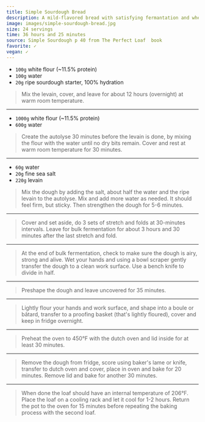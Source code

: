 ```yaml
---
title: Simple Sourdough Bread
description: A mild-flavored bread with satisfying fermantation and wheat flavors, and a deeply colored, crunchy crust.
image: images/simple-sourdough-bread.jpg
size: 24 servings
time: 36 hours and 25 minutes
source: Simple Sourdough p 40 from The Perfect Loaf  book
favorite: ✓
vegan: ✓
---
```


* `100g` white flour (~11.5% protein)
* `100g` water
* `20g` ripe sourdough starter, 100% hydration

> Mix the levain, cover, and leave for about 12 hours (overnight) at warm room temperature.

---

* `1000g` white flour (~11.5% protein)
* `600g` water

> Create the autolyse 30 minutes before the levain is done, by mixing the flour with the water until no dry bits remain. Cover and rest at warm room temperature for 30 minutes.

---

* `60g` water
* `20g` fine sea salt
* `220g` levain

> Mix the dough by adding the salt, about half the water and the ripe levain to the autolyse. Mix and add more water as needed. It should feel firm, but sticky. Then strengthen the dough for 5-6 minutes.

---

> Cover and set aside, do 3 sets of stretch and folds at 30-minutes intervals. Leave for bulk fermentation for about 3 hours and 30 minutes after the last stretch and fold.

---

> At the end of bulk fermentation, check to make sure the dough is airy, strong and alive. Wet your hands and using a bowl scraper gently transfer the dough to a clean work surface. Use a bench knife to divide in half.

---

> Preshape the dough and leave uncovered for 35 minutes.

---

> Lightly flour your hands and work surface, and shape into a boule or bâtard, transfer to a proofing basket (that's lightly floured), cover and keep in fridge overnight.

---


> Preheat the oven to 450°F with the dutch oven and lid inside for at least 30 minutes.

---

> Remove the dough from fridge, score using baker's lame or knife, transfer to dutch oven and cover, place in oven and bake for 20 minutes. Remove lid and bake for another 30 minutes.

---

> When done the loaf should have an internal temperature of 206°F. Place the loaf on a cooling rack and let it cool for 1-2 hours. Return the pot to the oven for 15 minutes before repeating the baking process with the second loaf.
